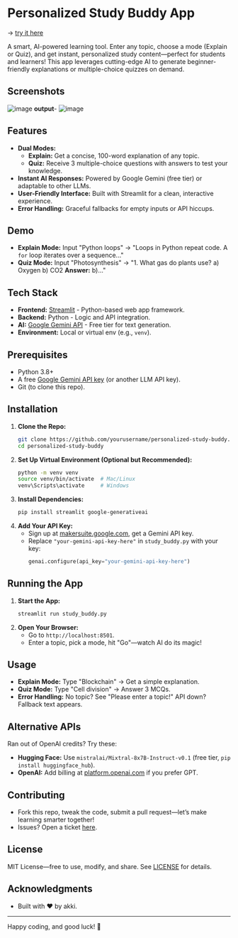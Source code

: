 
# Personalized Study Buddy App

-> [try it here](https://huggingface.co/spaces/duhitsayu/studybuddy)

A smart, AI-powered learning tool. Enter any topic, choose a mode (Explain or Quiz), and get instant, personalized study content—perfect for students and learners! This app leverages cutting-edge AI to generate beginner-friendly explanations or multiple-choice quizzes on demand.
## Screenshots
![image](https://github.com/user-attachments/assets/78f0d5c9-bb1c-49d7-8a20-3e61652e3167)
**output**-
![image](https://github.com/user-attachments/assets/901cac08-fdbe-47d6-b736-428a073c53fe)


## Features
- **Dual Modes:**  
  - **Explain:** Get a concise, 100-word explanation of any topic.  
  - **Quiz:** Receive 3 multiple-choice questions with answers to test your knowledge.  
- **Instant AI Responses:** Powered by Google Gemini (free tier) or adaptable to other LLMs.  
- **User-Friendly Interface:** Built with Streamlit for a clean, interactive experience.  
- **Error Handling:** Graceful fallbacks for empty inputs or API hiccups.  

## Demo
- **Explain Mode:** Input "Python loops" → "Loops in Python repeat code. A `for` loop iterates over a sequence..."
- **Quiz Mode:** Input "Photosynthesis" → "1. What gas do plants use? a) Oxygen b) CO2 **Answer:** b)..."

## Tech Stack
- **Frontend:** [Streamlit](https://streamlit.io) - Python-based web app framework.  
- **Backend:** Python - Logic and API integration.  
- **AI:** [Google Gemini API](https://makersuite.google.com) - Free tier for text generation.  
- **Environment:** Local or virtual env (e.g., `venv`).  

## Prerequisites
- Python 3.8+  
- A free [Google Gemini API key](https://makersuite.google.com) (or another LLM API key).  
- Git (to clone this repo).

## Installation
1. **Clone the Repo:**  
   ```bash
   git clone https://github.com/yourusername/personalized-study-buddy.git
   cd personalized-study-buddy
   ```
2. **Set Up Virtual Environment (Optional but Recommended):**  
   ```bash
   python -m venv venv
   source venv/bin/activate  # Mac/Linux
   venv\Scripts\activate     # Windows
   ```
3. **Install Dependencies:**  
   ```bash
   pip install streamlit google-generativeai
   ```
4. **Add Your API Key:**  
   - Sign up at [makersuite.google.com](https://makersuite.google.com), get a Gemini API key.  
   - Replace `"your-gemini-api-key-here"` in `study_buddy.py` with your key:
     ```python
     genai.configure(api_key="your-gemini-api-key-here")
     ```

## Running the App
1. **Start the App:**  
   ```bash
   streamlit run study_buddy.py
   ```
2. **Open Your Browser:**  
   - Go to `http://localhost:8501`.  
   - Enter a topic, pick a mode, hit "Go"—watch AI do its magic!

## Usage
- **Explain Mode:** Type "Blockchain" → Get a simple explanation.  
- **Quiz Mode:** Type "Cell division" → Answer 3 MCQs.  
- **Error Handling:** No topic? See "Please enter a topic!" API down? Fallback text appears.

## Alternative APIs
Ran out of OpenAI credits? Try these:  
- **Hugging Face:** Use `mistralai/Mixtral-8x7B-Instruct-v0.1` (free tier, `pip install huggingface_hub`).  
- **OpenAI:** Add billing at [platform.openai.com](https://platform.openai.com) if you prefer GPT.

## Contributing
- Fork this repo, tweak the code, submit a pull request—let’s make learning smarter together!  
- Issues? Open a ticket [here](https://github.com/yourusername/Study_buddy/issues).

## License
MIT License—free to use, modify, and share. See [LICENSE](LICENSE) for details.

## Acknowledgments
- Built with ❤️ by akki.  


---

Happy coding, and good luck! 🚀


